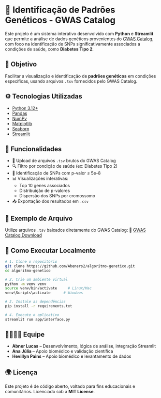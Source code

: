 # 🧬 Identificação de Padrões Genéticos - GWAS Catalog

Este projeto é um sistema interativo desenvolvido com **Python** e **Streamlit** que permite a análise de dados genéticos provenientes do [GWAS Catalog](https://www.ebi.ac.uk/gwas/), com foco na identificação de SNPs significativamente associados a condições de saúde, como **Diabetes Tipo 2**.

## 🎯 Objetivo

Facilitar a visualização e identificação de **padrões genéticos** em condições específicas, usando arquivos `.tsv` fornecidos pelo GWAS Catalog.

## ⚙️ Tecnologias Utilizadas

- [Python 3.12+](https://www.python.org/)
- [Pandas](https://pandas.pydata.org/)
- [NumPy](https://numpy.org/)
- [Matplotlib](https://matplotlib.org/)
- [Seaborn](https://seaborn.pydata.org/)
- [Streamlit](https://streamlit.io/)

## 🧪 Funcionalidades

- 📁 Upload de arquivos `.tsv` brutos do GWAS Catalog
- 🔍 Filtro por condição de saúde (ex: Diabetes Tipo 2)
- 🧠 Identificação de SNPs com p-valor ≤ 5e-8
- 📊 Visualizações interativas:
  - Top 10 genes associados
  - Distribuição de p-valores
  - Dispersão dos SNPs por cromossomo
- 📥 Exportação dos resultados em `.csv`

## 🧾 Exemplo de Arquivo

Utilize arquivos `.tsv` baixados diretamente do GWAS Catalog:
🔗 [GWAS Catalog Download](https://www.ebi.ac.uk/gwas/)

## 🧰 Como Executar Localmente

```bash
# 1. Clone o repositório
git clone https://github.com/Abeners2/algoritmo-genetico.git
cd algoritmo-genetico

# 2. Crie um ambiente virtual
python -m venv venv
source venv/bin/activate     # Linux/Mac
venv\Scripts\activate      # Windows

# 3. Instale as dependências
pip install -r requirements.txt

# 4. Execute o aplicativo
streamlit run app/interface.py
```

## 👨‍👩‍👧‍👦 Equipe

- **Abner Lucas** – Desenvolvimento, lógica de análise, integração Streamlit
- **Ana Júlia** – Apoio biomédico e validação científica
- **Hevillyn Pains** – Apoio biomédico e levantamento de dados

## 🌍 Licença

Este projeto é de código aberto, voltado para fins educacionais e comunitários. Licenciado sob a **MIT License**.
